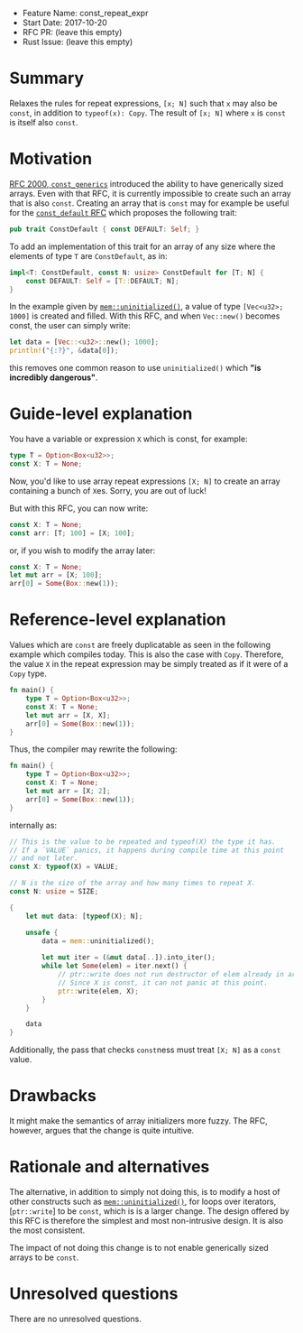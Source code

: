 - Feature Name: const_repeat_expr
- Start Date: 2017-10-20
- RFC PR: (leave this empty)
- Rust Issue: (leave this empty)

# Summary
[summary]: #summary

Relaxes the rules for repeat expressions, `[x; N]` such that `x` may also be
`const`, in addition to `typeof(x): Copy`. The result of `[x; N]` where `x` is
`const` is itself also `const`.

# Motivation
[motivation]: #motivation

[RFC 2000, `const_generics`]: https://github.com/rust-lang/rfcs/blob/master/text/2000-const-generics.md
[`const_default` RFC]: https://github.com/Centril/rfcs/blob/rfc/const-default/text/0000-const-default.md

[RFC 2000, `const_generics`] introduced the ability to have generically sized
arrays. Even with that RFC, it is currently impossible to create such an array
that is also `const`. Creating an array that is `const` may for example be
useful for the [`const_default` RFC] which proposes the following trait:

```rust
pub trait ConstDefault { const DEFAULT: Self; }
```

To add an implementation of this trait for an array of any size where the
elements of type `T` are `ConstDefault`, as in:

```rust
impl<T: ConstDefault, const N: usize> ConstDefault for [T; N] {
    const DEFAULT: Self = [T::DEFAULT; N];
}
```

[`mem::uninitialized()`]: https://doc.rust-lang.org/nightly/std/mem/fn.uninitialized.html

In the example given by [`mem::uninitialized()`], a value of type
`[Vec<u32>; 1000]` is created and filled. With this RFC, and when `Vec::new()`
becomes const, the user can simply write:

```rust
let data = [Vec::<u32>::new(); 1000];
println!("{:?}", &data[0]);
```

this removes one common reason to use `uninitialized()` which **"is incredibly
dangerous"**.

# Guide-level explanation
[guide-level-explanation]: #guide-level-explanation

You have a variable or expression `X` which is const, for example:

```rust
type T = Option<Box<u32>>;
const X: T = None;
```

Now, you'd like to use array repeat expressions `[X; N]` to create an array
containing a bunch of `X`es. Sorry, you are out of luck!

But with this RFC, you can now write:

```rust
const X: T = None;
const arr: [T; 100] = [X; 100];
```

or, if you wish to modify the array later:

```rust
const X: T = None;
let mut arr = [X; 100];
arr[0] = Some(Box::new(1));
```

# Reference-level explanation
[reference-level-explanation]: #reference-level-explanation

Values which are `const` are freely duplicatable as seen in the following
example which compiles today. This is also the case with `Copy`. Therefore, the
value `X` in the repeat expression may be simply treated as if it were of a
`Copy` type.

```rust
fn main() {
    type T = Option<Box<u32>>;
    const X: T = None;
    let mut arr = [X, X];
    arr[0] = Some(Box::new(1));
}
```

Thus, the compiler may rewrite the following:

```rust
fn main() {
    type T = Option<Box<u32>>;
    const X: T = None;
    let mut arr = [X; 2];
    arr[0] = Some(Box::new(1));
}
```

internally as:

```rust
// This is the value to be repeated and typeof(X) the type it has.
// If a `VALUE` panics, it happens during compile time at this point
// and not later.
const X: typeof(X) = VALUE;

// N is the size of the array and how many times to repeat X.
const N: usize = SIZE;

{
    let mut data: [typeof(X); N];

    unsafe {
        data = mem::uninitialized();
    
        let mut iter = (&mut data[..]).into_iter();
        while let Some(elem) = iter.next() {
            // ptr::write does not run destructor of elem already in array.
            // Since X is const, it can not panic at this point.
            ptr::write(elem, X);
        }
    }

    data
}
```

Additionally, the pass that checks `const`ness must treat `[X; N]` as a `const`
value.

# Drawbacks
[drawbacks]: #drawbacks

It might make the semantics of array initializers more fuzzy. The RFC, however,
argues that the change is quite intuitive.

# Rationale and alternatives
[alternatives]: #alternatives

[`ptr::write(..)`]: https://doc.rust-lang.org/nightly/std/ptr/fn.write.html

The alternative, in addition to simply not doing this, is to modify a host of
other constructs such as [`mem::uninitialized()`], for loops over iterators,
[`ptr::write`] to be `const`, which is is a larger change. The design offered by
this RFC is therefore the simplest and most non-intrusive design. It is also
the most consistent.

The impact of not doing this change is to not enable generically sized arrays to
be `const`.

# Unresolved questions
[unresolved]: #unresolved-questions

There are no unresolved questions.